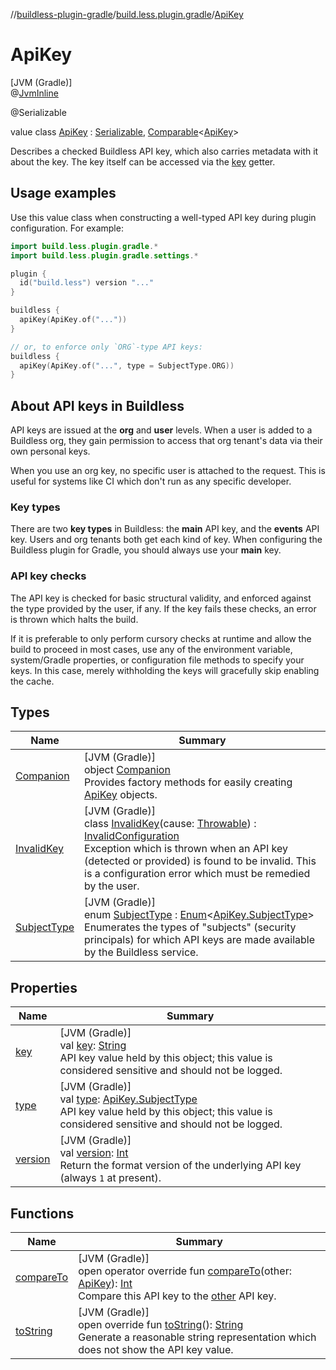 //[buildless-plugin-gradle](../../../index.md)/[build.less.plugin.gradle](../index.md)/[ApiKey](index.md)

# ApiKey

[JVM (Gradle)]\
@[JvmInline](https://kotlinlang.org/api/latest/jvm/stdlib/kotlin.jvm/-jvm-inline/index.html)

@Serializable

value class [ApiKey](index.md) : [Serializable](https://docs.oracle.com/en/java/javase/11/docs/api/java.base/java/io/Serializable.html), [Comparable](https://kotlinlang.org/api/latest/jvm/stdlib/kotlin/-comparable/index.html)&lt;[ApiKey](index.md)&gt; 

Describes a checked Buildless API key, which also carries metadata with it about the key. The key itself can be accessed via the [key](key.md) getter.

##  Usage examples

Use this value class when constructing a well-typed API key during plugin configuration. For example:

```kotlin
import build.less.plugin.gradle.*
import build.less.plugin.gradle.settings.*

plugin {
  id("build.less") version "..."
}

buildless {
  apiKey(ApiKey.of("..."))
}

// or, to enforce only `ORG`-type API keys:
buildless {
  apiKey(ApiKey.of("...", type = SubjectType.ORG))
}
```

##  About API keys in Buildless

API keys are issued at the **org** and **user** levels. When a user is added to a Buildless org, they gain permission to access that org tenant's data via their own personal keys.

When you use an org key, no specific user is attached to the request. This is useful for systems like CI which don't run as any specific developer.

###  Key types

There are two **key types** in Buildless: the **main** API key, and the **events** API key. Users and org tenants both get each kind of key. When configuring the Buildless plugin for Gradle, you should always use your **main** key.

###  API key checks

The API key is checked for basic structural validity, and enforced against the type provided by the user, if any. If the key fails these checks, an error is thrown which halts the build.

If it is preferable to only perform cursory checks at runtime and allow the build to proceed in most cases, use any of the environment variable, system/Gradle properties, or configuration file methods to specify your keys. In this case, merely withholding the keys will gracefully skip enabling the cache.

## Types

| Name | Summary |
|---|---|
| [Companion](-companion/index.md) | [JVM (Gradle)]<br>object [Companion](-companion/index.md)<br>Provides factory methods for easily creating [ApiKey](index.md) objects. |
| [InvalidKey](-invalid-key/index.md) | [JVM (Gradle)]<br>class [InvalidKey](-invalid-key/index.md)(cause: [Throwable](https://kotlinlang.org/api/latest/jvm/stdlib/kotlin/-throwable/index.html)) : [InvalidConfiguration](../../build.less.plugin.gradle.err/-invalid-configuration/index.md)<br>Exception which is thrown when an API key (detected or provided) is found to be invalid. This is a configuration error which must be remedied by the user. |
| [SubjectType](-subject-type/index.md) | [JVM (Gradle)]<br>enum [SubjectType](-subject-type/index.md) : [Enum](https://kotlinlang.org/api/latest/jvm/stdlib/kotlin/-enum/index.html)&lt;[ApiKey.SubjectType](-subject-type/index.md)&gt; <br>Enumerates the types of &quot;subjects&quot; (security principals) for which API keys are made available by the Buildless service. |

## Properties

| Name | Summary |
|---|---|
| [key](key.md) | [JVM (Gradle)]<br>val [key](key.md): [String](https://kotlinlang.org/api/latest/jvm/stdlib/kotlin/-string/index.html)<br>API key value held by this object; this value is considered sensitive and should not be logged. |
| [type](type.md) | [JVM (Gradle)]<br>val [type](type.md): [ApiKey.SubjectType](-subject-type/index.md)<br>API key value held by this object; this value is considered sensitive and should not be logged. |
| [version](version.md) | [JVM (Gradle)]<br>val [version](version.md): [Int](https://kotlinlang.org/api/latest/jvm/stdlib/kotlin/-int/index.html)<br>Return the format version of the underlying API key (always `1` at present). |

## Functions

| Name | Summary |
|---|---|
| [compareTo](compare-to.md) | [JVM (Gradle)]<br>open operator override fun [compareTo](compare-to.md)(other: [ApiKey](index.md)): [Int](https://kotlinlang.org/api/latest/jvm/stdlib/kotlin/-int/index.html)<br>Compare this API key to the [other](compare-to.md) API key. |
| [toString](to-string.md) | [JVM (Gradle)]<br>open override fun [toString](to-string.md)(): [String](https://kotlinlang.org/api/latest/jvm/stdlib/kotlin/-string/index.html)<br>Generate a reasonable string representation which does not show the API key value. |
